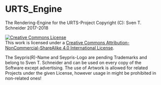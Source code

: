 # URTS_Engine
The Rendering-Engine for the URTS-Project
Copyright (C): Sven T. Schneider 2017-2018

<a rel="license" href="http://creativecommons.org/licenses/by-nc-sa/4.0/"><img alt="Creative Commons License" style="border-width:0" src="https://i.creativecommons.org/l/by-nc-sa/4.0/88x31.png" /></a><br />This work is licensed under a <a rel="license" href="http://creativecommons.org/licenses/by-nc-sa/4.0/">Creative Commons Attribution-NonCommercial-ShareAlike 4.0 International License</a>.

The Seypris(R)-Name and Seypris-Logo are pending Trademarks and belong to Sven T. Schneider and can be used on every copy of the Software except advertising.
The use of Artwork is allowed for related Projects under the given License, however usage in might be prohibited in non-related ones!
